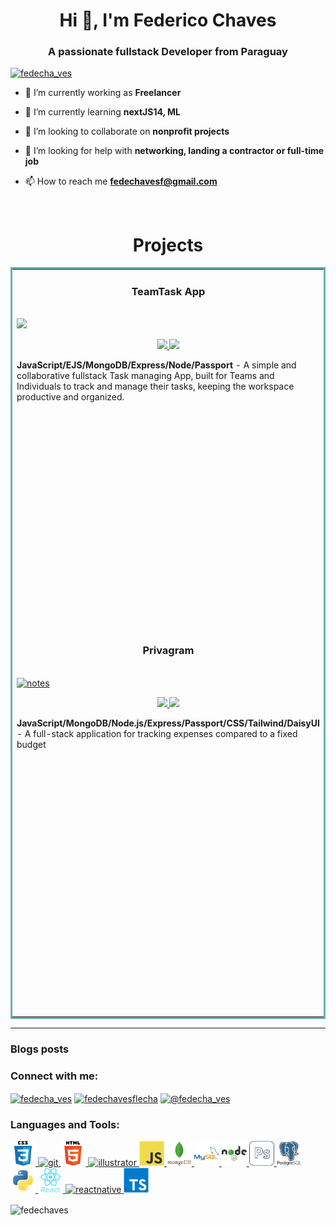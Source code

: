 <h1 align="center">Hi 👋, I'm Federico Chaves</h1>
<h3 align="center">A passionate fullstack Developer from Paraguay</h3>

<p align="left"> <a href="https://twitter.com/fedecha_ves" target="blank"><img src="https://img.shields.io/twitter/follow/fedecha_ves?logo=twitter&style=for-the-badge" alt="fedecha_ves" /></a> </p>

- 🔭 I’m currently working as **Freelancer**

- 🌱 I’m currently learning **nextJS14, ML**

- 👯 I’m looking to collaborate on **nonprofit projects**

- 🤝 I’m looking for help with **networking, landing a contractor or full-time job**

- 📫 How to reach me **fedechavesf@gmail.com**

<br>

<h1 align="center">Projects</h1>


<table bordercolor="#66b2b2">
  <tr>
    <td width="50%" valign="top">
      <h3 align="center">TeamTask App</h3>
        <br />
        <a target="_blank" href="https://github.com/fedechaves/teamtask_MVP">
            <img src="https://github.com/fedechaves/teamtask_MVP/blob/acb11fcb7eb227260485a7061c511ebdff479d18/public/images/team-task-gif.gif"/>
        </a>
        <br />
        <p align="center">
          
  <a href="https://github.com/fedechaves/teamtask_MVP">
    <img src="https://img.shields.io/static/v1?label=|&message=REPO&color=23555f&style=plastic&logo=github&logo-color=white"/>
  </a>  
  <a href="https://team-task-fedecha.onrender.com/" target="_blank">
    <img src="https://img.shields.io/static/v1?label=|&message=WEBSITE&color=cdf998&style=plastic&logo=wordpress&logo-color=white"/>
  </a>
      </p>
        <p><strong>JavaScript/EJS/MongoDB/Express/Node/Passport</strong> - A simple and collaborative fullstack Task managing App, built for Teams and Individuals to track and manage their tasks, keeping the workspace productive and organized.</p>
    </td>
    <td width="50%" valign="top">
      <h3 align="center">BooksTracker</h3>
        <br />
        <a target="_blank" href="https://github.com/fedechaves/BooksTracker">
            <img src="https://github.com/fedechaves/BooksTracker/blob/e224015be30dcaf0b9573e29236578f4671e8b39/public/booktracker.JPG" alt="notes"/>
        </a>
        <br />
        <p align="center">
          
  <a href="https://github.com/fedechaves/BooksTracker" target="_blank">
    <img src="https://img.shields.io/static/v1?label=|&message=REPO&color=23555f&style=plastic&logo=github&logo-color=white"/>
  </a>  
  <a href="https://github.com/fedechaves/BooksTracker" target="_blank">
    <img src="https://img.shields.io/static/v1?label=|&message=WEBSITE&color=cdf998&style=plastic&logo=wordpress&logo-color=white"/>
  </a>
      </p>
        <p><strong>JavaScript/MongoDB/Node.js/Express/HBS/CSS/Materialize/GoogleOauth</strong> - Track what you read and what you have in qeue</p>
    </td>
  </tr>
  <tr>
   <td width="50%" valign="top">
      <h3 align="center">Privagram</h3>
        <br />
        <a target="_blank" href="https://github.com/fedechaves/MVP_Privagram">
            <img src="https://github.com/fedechaves/MVP_Privagram/blob/a5863059534f7b56a94861c1acbbe83f5c32886f/public/imgs/privagramHome.JPG" alt="notes"/>
        </a>
        <br />
        <p align="center">
          
  <a href="https://github.com/fedechaves/MVP_Privagram" target="_blank">
    <img src="https://img.shields.io/static/v1?label=|&message=REPO&color=23555f&style=plastic&logo=github&logo-color=white"/>
  </a>  
  <a href="https://privagram.onrender.com/" target="_blank">
    <img src="https://img.shields.io/static/v1?label=|&message=WEBSITE&color=cdf998&style=plastic&logo=wordpress&logo-color=white"/>
  </a>
      </p>
        <p><strong>JavaScript/MongoDB/Node.js/Express/Passport/CSS/Tailwind/DaisyUI</strong> - A full-stack application for tracking expenses compared to a fixed budget</p>
    </td>
   <td width="50%" valign="top">
      <h3 align="center">ROA Agency</h3>
        <br />
      <a target="_blank" href="https://agenciaruizoddone.netlify.app/">
            <img src="https://github.com/fedechaves/ROAgency_landing/blob/c687045c95d7c7d0cc2153be7324dd7107a9aa0a/assets/images/roaAgency.JPG" width="100%"  alt="aquarium"/>
        </a>
        <br />
        <p align="center">
          
  <a href="https://github.com/fedechaves/ROAgency_landing" target="_blank">
    <img src="https://img.shields.io/static/v1?label=|&message=REPO&color=23555f&style=plastic&logo=github&logo-color=white"/>
  </a>
  <a href="https://agenciaruizoddone.netlify.app/" target="_blank">
    <img src="https://img.shields.io/static/v1?label=|&message=WEBSITE&color=cdf998&style=plastic&logo=wordpress&logo-color=white"/>
  </a>
      </p>
        <p><strong>HTML/CSS/JavaScript</strong> - A Website for a local Customs Agency</p>
    </td> 
  </tr>
	
</table>



<hr/>


### Blogs posts
<!-- BLOG-POST-LIST:START -->
<!-- BLOG-POST-LIST:END -->

<h3 align="left">Connect with me:</h3>
<p align="left">
<a href="https://twitter.com/fedecha_ves" target="blank"><img align="center" src="https://raw.githubusercontent.com/rahuldkjain/github-profile-readme-generator/master/src/images/icons/Social/twitter.svg" alt="fedecha_ves" height="30" width="40" /></a>
<a href="https://linkedin.com/in/fedechavesflecha" target="blank"><img align="center" src="https://raw.githubusercontent.com/rahuldkjain/github-profile-readme-generator/master/src/images/icons/Social/linked-in-alt.svg" alt="fedechavesflecha" height="30" width="40" /></a>
<a href="https://medium.com/@fedecha_ves" target="blank"><img align="center" src="https://raw.githubusercontent.com/rahuldkjain/github-profile-readme-generator/master/src/images/icons/Social/medium.svg" alt="@fedecha_ves" height="30" width="40" /></a>
</p>

<h3 align="left">Languages and Tools:</h3>
<p align="left"> <a href="https://www.w3schools.com/css/" target="_blank" rel="noreferrer"> <img src="https://raw.githubusercontent.com/devicons/devicon/master/icons/css3/css3-original-wordmark.svg" alt="css3" width="40" height="40"/> </a> <a href="https://git-scm.com/" target="_blank" rel="noreferrer"> <img src="https://www.vectorlogo.zone/logos/git-scm/git-scm-icon.svg" alt="git" width="40" height="40"/> </a> <a href="https://www.w3.org/html/" target="_blank" rel="noreferrer"> <img src="https://raw.githubusercontent.com/devicons/devicon/master/icons/html5/html5-original-wordmark.svg" alt="html5" width="40" height="40"/> </a> <a href="https://www.adobe.com/in/products/illustrator.html" target="_blank" rel="noreferrer"> <img src="https://www.vectorlogo.zone/logos/adobe_illustrator/adobe_illustrator-icon.svg" alt="illustrator" width="40" height="40"/> </a> <a href="https://developer.mozilla.org/en-US/docs/Web/JavaScript" target="_blank" rel="noreferrer"> <img src="https://raw.githubusercontent.com/devicons/devicon/master/icons/javascript/javascript-original.svg" alt="javascript" width="40" height="40"/> </a> <a href="https://www.mongodb.com/" target="_blank" rel="noreferrer"> <img src="https://raw.githubusercontent.com/devicons/devicon/master/icons/mongodb/mongodb-original-wordmark.svg" alt="mongodb" width="40" height="40"/> </a> <a href="https://www.mysql.com/" target="_blank" rel="noreferrer"> <img src="https://raw.githubusercontent.com/devicons/devicon/master/icons/mysql/mysql-original-wordmark.svg" alt="mysql" width="40" height="40"/> </a> <a href="https://nodejs.org" target="_blank" rel="noreferrer"> <img src="https://raw.githubusercontent.com/devicons/devicon/master/icons/nodejs/nodejs-original-wordmark.svg" alt="nodejs" width="40" height="40"/> </a> <a href="https://www.photoshop.com/en" target="_blank" rel="noreferrer"> <img src="https://raw.githubusercontent.com/devicons/devicon/master/icons/photoshop/photoshop-line.svg" alt="photoshop" width="40" height="40"/> </a> <a href="https://www.postgresql.org" target="_blank" rel="noreferrer"> <img src="https://raw.githubusercontent.com/devicons/devicon/master/icons/postgresql/postgresql-original-wordmark.svg" alt="postgresql" width="40" height="40"/> </a> <a href="https://www.python.org" target="_blank" rel="noreferrer"> <img src="https://raw.githubusercontent.com/devicons/devicon/master/icons/python/python-original.svg" alt="python" width="40" height="40"/> </a><a href="https://reactjs.org/" target="_blank" rel="noreferrer"> <img src="https://raw.githubusercontent.com/devicons/devicon/master/icons/react/react-original-wordmark.svg" alt="react" width="40" height="40"/> </a> <a href="https://reactnative.dev/" target="_blank" rel="noreferrer"> <img src="https://reactnative.dev/img/header_logo.svg" alt="reactnative" width="40" height="40"/> </a> <a href="https://www.typescriptlang.org/" target="_blank" rel="noreferrer"> <img src="https://raw.githubusercontent.com/devicons/devicon/master/icons/typescript/typescript-original.svg" alt="typescript" width="40" height="40"/> </a> </p>

<p><img align="center" src="https://github-readme-streak-stats.herokuapp.com/?user=fedechaves&" alt="fedechaves" /></p>
